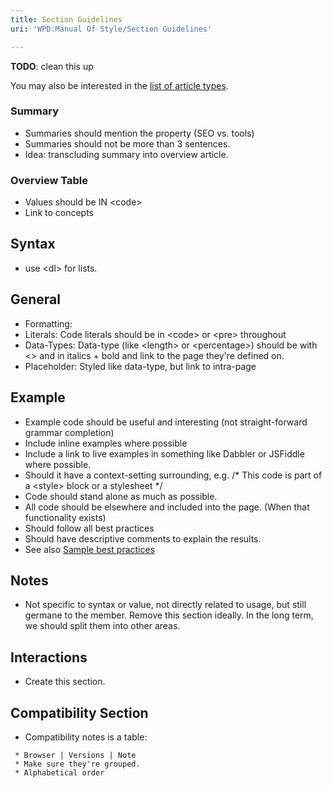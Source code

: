 ```yaml
---
title: Section Guidelines
uri: 'WPD:Manual Of Style/Section Guidelines'

---
```

**TODO**: clean this up

You may also be interested in the [list of article types](/WPD:Manual_Of_Style/Article_Types).

### Summary

-   Summaries should mention the property (SEO vs. tools)
-   Summaries should not be more than 3 sentences.
-   Idea: transcluding summary into overview article.

### Overview Table

-   Values should be IN \<code\>
-   Link to concepts

## Syntax

-   use \<dl\> for lists.

## General

-   Formatting:
-   Literals: Code literals should be in \<code\> or \<pre\> throughout
-   Data-Types: Data-type (like \<length\> or \<percentage\>) should be with \<\> and in italics + bold and link to the page they're defined on.
-   Placeholder: Styled like data-type, but link to intra-page

## Example

-   Example code should be useful and interesting (not straight-forward grammar completion)
-   Include inline examples where possible
-   Include a link to live examples in something like Dabbler or JSFiddle where possible.
-   Should it have a context-setting surrounding, e.g. /\* This code is part of a \<style\> block or a stylesheet \*/
-   Code should stand alone as much as possible.
-   All code should be elsewhere and included into the page. (When that functionality exists)
-   Should follow all best practices
-   Should have descriptive comments to explain the results.
-   See also [Sample best practices](/WPD:Manual_Of_Style/Sample_best_practices)

## Notes

-   Not specific to syntax or value, not directly related to usage, but still germane to the member. Remove this section ideally. In the long term, we should split them into other areas.

## Interactions

-   Create this section.

## Compatibility Section

-   Compatibility notes is a table:

<!-- -->

     * Browser | Versions | Note
     * Make sure they're grouped.
     * Alphabetical order
